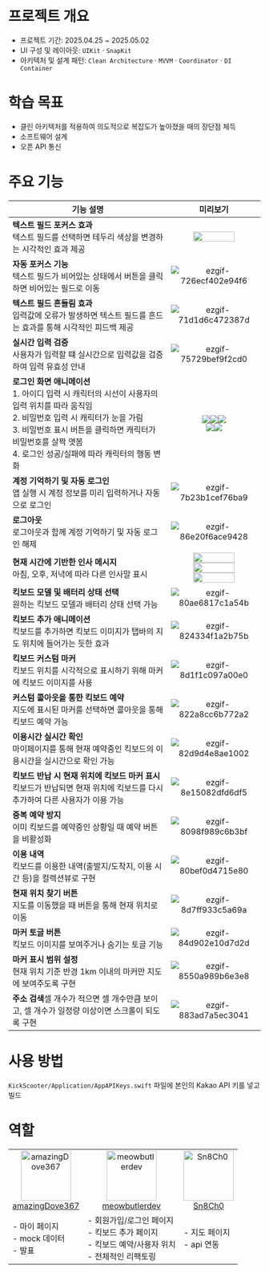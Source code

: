 # 프로젝트 개요
- 프로젝트 기간: 2025.04.25 ~ 2025.05.02
- UI 구성 및 레이아웃: `UIKit` · `SnapKit`
- 아키텍처 및 설계 패턴: `Clean Architecture` · `MVVM` · `Coordinator` · `DI Container`
# 학습 목표
- 클린 아키텍처를 적용하여 의도적으로 복잡도가 높아졌을 때의 장단점 체득
- 소프트웨어 설계
- 오픈 API 통신

# 주요 기능
|기능 설명|미리보기|
|---|:---:|
|**텍스트 필드 포커스 효과**<br>텍스트 필드를 선택하면 테두리 색상을 변경하는 시각적인 효과 제공|<img src="https://github.com/user-attachments/assets/2c53c62b-c8c7-46c6-a58a-6c1737292462" style="width: 70%; height: auto;">|
|**자동 포커스 기능**<br>텍스트 필드가 비어있는 상태에서 버튼을 클릭하면 비어있는 필드로 이동|![ezgif-726ecf402e94f6](https://github.com/user-attachments/assets/bc42f6c5-2695-47a0-8bb9-9f86284c808d)|
|**텍스트 필드 흔들림 효과**<br>입력값에 오류가 발생하면 텍스트 필드를 흔드는 효과를 통해 시각적인 피드백 제공|![ezgif-71d1d6c472387d](https://github.com/user-attachments/assets/787c21ae-e993-4f61-8b0c-2ff4ee108481)|
|**실시간 입력 검증**<br>사용자가 입력할 떄 실시간으로 입력값을 검증하여 입력 유효성 안내|![ezgif-75729bef9f2cd0](https://github.com/user-attachments/assets/9f3aee78-7f6c-4a9b-86fb-a0c403f2f86c)|
|**로그인 화면 애니메이션**<br>1. 아이디 입력 시 캐릭터의 시선이 사용자의 입력 위치를 따라 움직임<br>2. 비밀번호 입력 시 캐릭터가 눈을 가림<br>3. 비밀번호 표시 버튼을 클릭하면 캐릭터가 비밀번호를 살짝 엿봄<br>4. 로그인 성공/실패에 따라 캐릭터의 행동 변화|<div align="center"><img src="https://github.com/user-attachments/assets/35e63e1a-b96b-4f45-980c-fb111eabd56f"><img src="https://github.com/user-attachments/assets/9ca1f35b-fa2a-4081-b036-34f295cfe0db"><img src="https://github.com/user-attachments/assets/2cb9b530-111c-4ed2-ba5f-c25ccbdcd1e9"><br><img src="https://github.com/user-attachments/assets/a5fa2f44-3953-4491-9bf5-8669cc43679b"><img src="https://github.com/user-attachments/assets/19cd592b-e664-41d3-8838-e4331d7210ec"></div>|
|**계정 기억하기 및 자동 로그인**<br>앱 실행 시 계정 정보를 미리 입력하거나 자동으로 로그인|![ezgif-7b23b1cef76ba9](https://github.com/user-attachments/assets/63c9fb9d-0713-4b77-94f4-c4a842ffb3e4)|
|**로그아웃**<br>로그아웃과 함께 계정 기억하기 및 자동 로그인 해제|![ezgif-86e20f6ace9428](https://github.com/user-attachments/assets/7763407a-e48f-4dfa-8aec-0e98ea3be152)|
|**현재 시간에 기반한 인사 메시지**<br>아침, 오후, 저녁에 따라 다른 인사말 표시|<img src="https://github.com/user-attachments/assets/4d0c5925-02ff-4c29-adf3-4bd0b7813e60" style="width: 70%; height: auto;"><img src="https://github.com/user-attachments/assets/5f810c68-b6a4-4db0-9490-40041fc25a9a" style="width: 70%; height: auto;"><img src="https://github.com/user-attachments/assets/a4d84444-4b31-4673-8b8d-fbf6fe5e0748" style="width: 70%; height: auto;">|
|**킥보드 모델 및 배터리 상태 선택**<br>원하는 킥보드 모델과 배터리 상태 선택 가능|![ezgif-80ae6817c1a54b](https://github.com/user-attachments/assets/2bdb8f38-6209-4878-9a73-6b62c02fafbb)|
|**킥보드 추가 애니메이션**<br>킥보드를 추가하면 킥보드 이미지가 탭바의 지도 위치에 들어가는 듯한 효과|![ezgif-824334f1a2b75b](https://github.com/user-attachments/assets/a35ab512-571d-4660-b9fa-2261e6ce5a6d)|
|**킥보드 커스텀 마커**<br>킥보드 위치를 시각적으로 표시하기 위해 마커에 킥보드 이미지를 사용|![ezgif-8d1f1c097a00e0](https://github.com/user-attachments/assets/4117460c-d361-4b78-a2c1-92cd55d3ec7a)|
|**커스텀 콜아웃을 통한 킥보드 예약**<br>지도에 표시된 마커를 선택하면 콜아웃을 통해 킥보드 예약 가능|![ezgif-822a8cc6b772a2](https://github.com/user-attachments/assets/1200cb64-d9f3-4f98-9111-560c78914a6a)|
|**이용시간 실시간 확인**<br>마이페이지를 통해 현재 예약중인 킥보드의 이용시간을 실시간으로 확인 가능|![ezgif-82d9d4e8ae1002](https://github.com/user-attachments/assets/7b7d4fa0-7c72-41a2-a627-9ff747a53995)|
|**킥보드 반납 시 현재 위치에 킥보드 마커 표시**<br>킥보드가 반납되면 현재 위치에 킥보드를 다시 추가하여 다른 사용자가 이용 가능|![ezgif-8e15082dfd6df5](https://github.com/user-attachments/assets/ef986922-fa6e-4685-90e2-7d3353a52137)|
|**중복 예약 방지**<br>이미 킥보드를 예약중인 상황일 때 예약 버튼을 비활성화|![ezgif-8098f989c6b3bf](https://github.com/user-attachments/assets/4b800079-8587-4cfb-859d-e79aef4ba5d2)|
|**이용 내역**<br>킥보드를 이용한 내역(출발지/도착지, 이용 시간 등)을 컬렉션뷰로 구현|![ezgif-80bef0d4715e80](https://github.com/user-attachments/assets/8f3f83d9-9119-4c26-aae1-7f0255d57b75)|
|**현재 위치 찾기 버튼**<br>지도를 이동했을 때 버튼을 통해 현재 위치로 이동|![ezgif-8d7ff933c5a69a](https://github.com/user-attachments/assets/f273550a-b4e6-4c38-961c-75ff1d9a1c8f)|
|**마커 토글 버튼**<br>킥보드 이미지를 보여주거나 숨기는 토글 기능|![ezgif-84d902e10d7d2d](https://github.com/user-attachments/assets/af0476f7-e188-4777-96db-37184b5de272)|
|**마커 표시 범위 설정**<br>현재 위치 기준 반경 1km 이내의 마커만 지도에 보여주도록 구현|![ezgif-8550a989b6e3e8](https://github.com/user-attachments/assets/d27eda56-21d0-43ea-aa21-e9ad6c3ab5bf)|
|**주소 검색**셀 개수가 적으면 셀 개수만큼 보이고, 셀 개수가 일정량 이상이면 스크롤이 되도록 구현|![ezgif-883ad7a5ec3041](https://github.com/user-attachments/assets/262bcb7c-3c1c-4893-bf9d-9c8ecc741c5c)|

# 사용 방법
`KickScooter/Application/AppAPIKeys.swift` 파일에 본인의 Kakao API 키를 넣고 빌드

# 역할
<table>
  <tr align="center">
    <td><a href="https://github.com/amazingDove367"><img width="100" src="https://github.com/amazingDove367.png" alt="amazingDove367"/><br/>amazingDove367</a></td>
    <td><a href="https://github.com/meowbutlerdev"><img width="100" src="https://github.com/meowbutlerdev.png" alt="meowbutlerdev"/><br/>meowbutlerdev</a></td>
    <td><a href="https://github.com/Sn8Ch0"><img width="100" src="https://github.com/Sn8Ch0.png" alt="Sn8Ch0"/><br/>Sn8Ch0</a></td>
  </tr>
  <tr>
    <td>- 마이 페이지<br>- mock 데이터<br>- 발표</td>
    <td>- 회원가입/로그인 페이지<br>- 킥보드 추가 페이지<br>- 킥보드 예약/사용자 위치<br>- 전체적인 리팩토링</td>
    <td>- 지도 페이지<br>- api 연동</td>
  </tr>
</table>
